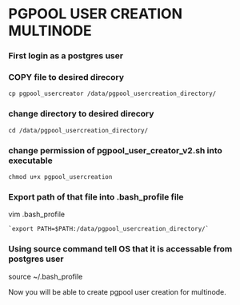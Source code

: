
# PGPOOL USER CREATION MULTINODE

### First login as a postgres user


### COPY file to desired direcory
`cp pgpool_usercreator /data/pgpool_usercreation_directory/`

### change directory to desired direcory
`cd /data/pgpool_usercreation_directory/`

### change permission of pgpool_user_creator_v2.sh into executable 
`chmod u+x pgpool_usercreation`


### Export path of that file into .bash_profile file

vim .bash_profile

	`export PATH=$PATH:/data/pgpool_usercreation_directory/`


### Using source command tell OS that it is accessable from postgres user

source ~/.bash_profile


Now you will be able to create pgpool user creation for multinode.




